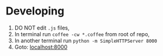 Developing
==========

1. DO NOT edit `.js` files,
2. In terminal run `coffee -cw *.coffee` from root of repo,
3. In another terminal run `python -m SimpleHTTPServer 8000`
4. Goto: [localhost:8000](http://localhost:8000/)
